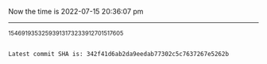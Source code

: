 Now the time is 2022-07-15 20:36:07 pm

---

<small>15469193532593913173233912701517605</small>

```txt

Latest commit SHA is: 342f41d6ab2da9eedab77302c5c7637267e5262b
```
